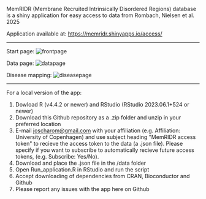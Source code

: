MemRIDR (Membrane Recruited Intrinsically Disordered Regions) database is a shiny application for easy access to data from Rombach, Nielsen et al. 2025 

Application available at:  https://memridr.shinyapps.io/access/ 

---------------------------------------------------------------------------

Start page:
![frontpage](https://github.com/user-attachments/assets/f43cbfa0-4651-4f7b-b779-170ac8f84ca4)


Data page:
![datapage](https://github.com/user-attachments/assets/1a5dd1bc-06de-421e-9360-22fdd4c3f8a5)


Disease mapping:
![diseasepage](https://github.com/user-attachments/assets/581cdc06-cdde-41d2-8304-3193d3eb805e)

---------------------------------------------------------------------------

For a local version of the app:
1) Dowload R (v4.4.2 or newer) and RStudio (RStudio 2023.06.1+524 or newer)
2) Download this Github repository as a .zip folder and unzip in your preferred location
3) E-mail joscharom@gmail.com with your affiliation (e.g. Affiliation: University of Copenhagen) and use subject heading "MemRIDR access token" to recieve the access token to the data (a .json file). Please specify if you want to subscribe to automatically recieve future access tokens, (e.g. Subscribe: Yes/No).
4) Download and place the .json file in the /data folder
5) Open Run_application.R in RStudio and run the script
6) Accept downloading of dependencies from CRAN, Bioconductor and Github
7) Please report any issues with the app here on Github
